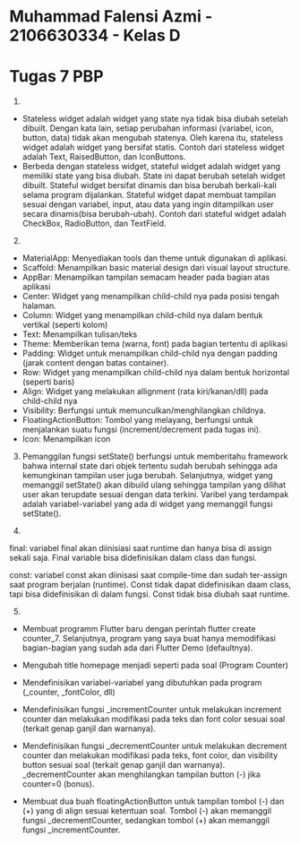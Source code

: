 # Muhammad Falensi Azmi - 2106630334 - Kelas D
# Tugas 7 PBP

1. 
- Stateless widget adalah widget yang state nya tidak bisa diubah setelah dibuilt. Dengan kata lain, setiap perubahan informasi (variabel, icon, button, data) tidak akan mengubah statenya. Oleh karena itu, stateless widget adalah widget yang bersifat statis. Contoh dari stateless widget adalah Text, RaisedButton, dan IconButtons.
- Berbeda dengan stateless widget, stateful widget adalah widget yang memiliki state yang bisa diubah. State ini dapat berubah setelah widget dibuilt. Stateful widget bersifat dinamis dan bisa berubah berkali-kali selama program dijalankan. Stateful widget dapat membuat tampilan sesuai dengan variabel, input, atau data yang ingin ditampilkan user secara dinamis(bisa berubah-ubah). Contoh dari stateful widget adalah CheckBox, RadioButton, dan TextField.

2. 
- MaterialApp: Menyediakan tools dan theme untuk digunakan di aplikasi.
- Scaffold: Menampilkan basic material design dari visual layout structure.
- AppBar: Menampilkan tampilan semacam header pada bagian atas aplikasi
- Center: Widget yang menampilkan child-child nya pada posisi tengah halaman.
- Column: Widget yang menampilkan child-child nya dalam bentuk vertikal (seperti kolom)
- Text: Menampilkan tulisan/teks
- Theme: Memberikan tema (warna, font) pada bagian tertentu di aplikasi
- Padding: Widget untuk menampilkan child-child nya dengan padding (jarak content dengan batas container).
- Row: Widget yang menampilkan child-child nya dalam bentuk horizontal (seperti baris)
- Align: Widget yang melakukan allignment (rata kiri/kanan/dll) pada child-child nya
- Visibility: Berfungsi untuk memunculkan/menghilangkan childnya.
- FloatingActionButton: Tombol yang melayang, berfungsi untuk menjalankan suatu fungsi (increment/decrement pada tugas ini).
- Icon: Menampilkan icon

3. Pemanggilan fungsi setState() berfungsi untuk memberitahu framework bahwa internal state dari objek tertentu sudah berubah sehingga ada kemungkinan tampilan user juga berubah. Selanjutnya, widget yang memanggil setState() akan dibuild ulang sehingga tampilan yang dilihat user akan terupdate sesuai dengan data terkini. Varibel yang terdampak adalah variabel-variabel yang ada di widget yang memanggil fungsi setState().

4. 
final: variabel final akan diinisiasi saat runtime dan hanya bisa di assign sekali saja. Final variable bisa didefinisikan dalam class dan fungsi.

const: variabel const akan diinisasi saat compile-time dan sudah ter-assign saat program berjalan (runtime). Const tidak dapat didefinisikan daam class, tapi bisa didefinisikan di dalam fungsi. Const tidak bisa diubah saat runtime.

5. 
- Membuat programm Flutter baru dengan perintah flutter create counter_7. Selanjutnya, program yang saya buat hanya memodifikasi bagian-bagian yang sudah ada dari Flutter Demo (defaultnya).

- Mengubah title homepage menjadi seperti pada soal (Program Counter)

- Mendefinisikan variabel-variabel yang dibutuhkan pada program (_counter, _fontColor, dll)

- Mendefinisikan fungsi _incrementCounter untuk melakukan increment counter dan melakukan modifikasi pada teks dan font color sesuai soal (terkait genap ganjil dan warnanya).

- Mendefinisikan fungsi _decrementCounter untuk melakukan decrement counter dan melakukan modifikasi pada teks, font color, dan visibility button sesuai soal (terkait genap ganjil dan warnanya). _decrementCounter akan menghilangkan tampilan button (-) jika counter=0 (bonus).

- Membuat dua buah floatingActionButton untuk tampilan tombol (-) dan (+) yang di align sesuai ketentuan soal. Tombol (-) akan memanggil fungsi _decrementCounter, sedangkan tombol (+) akan memanggil fungsi _incrementCounter.

